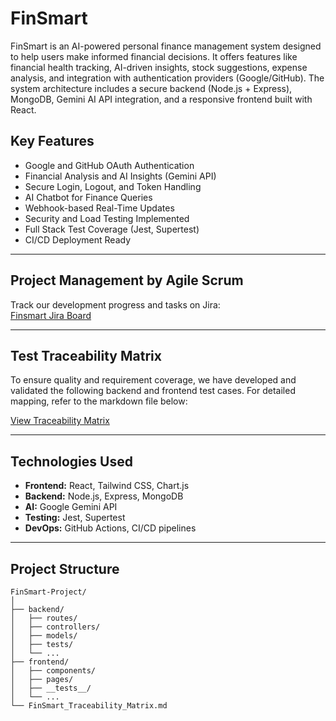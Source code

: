 
# FinSmart 

FinSmart is an AI-powered personal finance management system designed to help users make informed financial decisions. It offers features like financial health tracking, AI-driven insights, stock suggestions, expense analysis, and integration with authentication providers (Google/GitHub). The system architecture includes a secure backend (Node.js + Express), MongoDB, Gemini AI API integration, and a responsive frontend built with React.

## Key Features

-  Google and GitHub OAuth Authentication
-  Financial Analysis and AI Insights (Gemini API)
-  Secure Login, Logout, and Token Handling
-  AI Chatbot for Finance Queries
-  Webhook-based Real-Time Updates
-  Security and Load Testing Implemented
-  Full Stack Test Coverage (Jest, Supertest)
-  CI/CD Deployment Ready

---

##  Project Management by Agile Scrum

Track our development progress and tasks on Jira:  
[Finsmart Jira Board](https://finsmart-project.atlassian.net/jira/core/projects/FIN/pages)

---

##  Test Traceability Matrix

To ensure quality and requirement coverage, we have developed and validated the following backend and frontend test cases. For detailed mapping, refer to the markdown file below:

 [View Traceability Matrix](FinSmart_Traceability_Matrix.md)

---

##  Technologies Used

- **Frontend:** React, Tailwind CSS, Chart.js
- **Backend:** Node.js, Express, MongoDB
- **AI:** Google Gemini API
- **Testing:** Jest, Supertest
- **DevOps:** GitHub Actions, CI/CD pipelines

---

##  Project Structure

```
FinSmart-Project/
│
├── backend/
│   ├── routes/
│   ├── controllers/
│   ├── models/
│   ├── tests/
│   └── ...
├── frontend/
│   ├── components/
│   ├── pages/
│   ├── __tests__/
│   └── ...
└── FinSmart_Traceability_Matrix.md
```
